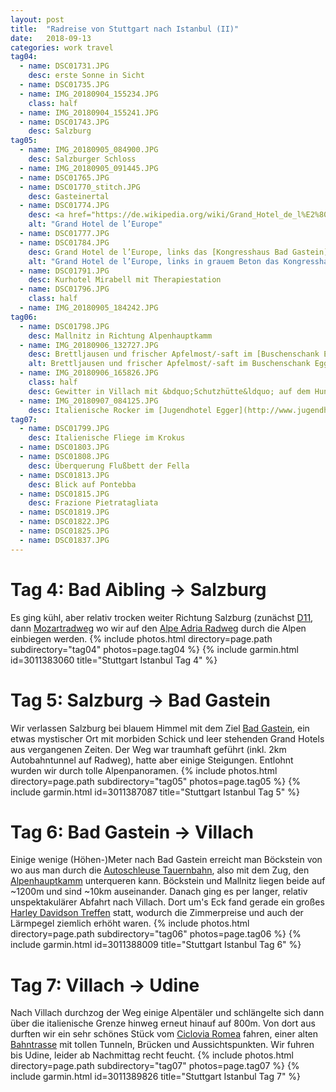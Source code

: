 ```yaml
---
layout: post
title:  "Radreise von Stuttgart nach Istanbul (II)"
date:   2018-09-13
categories: work travel
tag04:
  - name: DSC01731.JPG
    desc: erste Sonne in Sicht
  - name: DSC01735.JPG
  - name: IMG_20180904_155234.JPG
    class: half
  - name: IMG_20180904_155241.JPG
  - name: DSC01743.JPG
    desc: Salzburg
tag05:
  - name: IMG_20180905_084900.JPG
    desc: Salzburger Schloss
  - name: IMG_20180905_091445.JPG
  - name: DSC01765.JPG
  - name: DSC01770_stitch.JPG
    desc: Gasteinertal
  - name: DSC01774.JPG
    desc: <a href="https://de.wikipedia.org/wiki/Grand_Hotel_de_l%E2%80%99Europe_(Bad_Gastein)">Grand Hotel de l’Europe</a>
    alt: "Grand Hotel de l’Europe"
  - name: DSC01777.JPG
  - name: DSC01784.JPG
    desc: Grand Hotel de l’Europe, links das [Kongresshaus Bad Gastein](https://de.wikipedia.org/wiki/Kongresshaus_Bad_Gastein)
    alt: "Grand Hotel de l’Europe, links in grauem Beton das Kongresshaus Bad Gastein"
  - name: DSC01791.JPG
    desc: Kurhotel Mirabell mit Therapiestation
  - name: DSC01796.JPG
    class: half
  - name: IMG_20180905_184242.JPG
tag06:
  - name: DSC01798.JPG
    desc: Mallnitz in Richtung Alpenhauptkamm
  - name: IMG_20180906_132727.JPG
    desc: Brettljausen und frischer Apfelmost/-saft im [Buschenschank Egger](http://www.buschenschank-egger.at)
    alt: Brettljausen und frischer Apfelmost/-saft im Buschenschank Egger
  - name: IMG_20180906_165826.JPG
    class: half    
    desc: Gewitter in Villach mit &bdquo;Schutzhütte&ldquo; auf dem Hundespielplatz
  - name: IMG_20180907_084125.JPG
    desc: Italienische Rocker im [Jugendhotel Egger](http://www.jugendhotelegger.at/)
tag07:
  - name: DSC01799.JPG
    desc: Italienische Fliege im Krokus
  - name: DSC01803.JPG
  - name: DSC01808.JPG
    desc: Überquerung Flußbett der Fella
  - name: DSC01813.JPG
    desc: Blick auf Pontebba
  - name: DSC01815.JPG
    desc: Frazione Pietratagliata
  - name: DSC01819.JPG
  - name: DSC01822.JPG
  - name: DSC01825.JPG
  - name: DSC01837.JPG
---
```

# Tag 4: Bad Aibling → Salzburg
Es ging kühl, aber relativ trocken weiter Richtung Salzburg (zunächst [D11](https://de.wikipedia.org/wiki/Ostsee%E2%80%93Oberbayern_(D11)), dann [Mozartradweg](https://mozartradweg.com/) wo wir auf den [Alpe Adria Radweg](https://www.alpe-adria-radweg.com) durch die Alpen einbiegen werden.
{% include photos.html directory=page.path subdirectory="tag04" photos=page.tag04 %}
{% include garmin.html id=3011383060 title="Stuttgart Istanbul Tag 4" %}

# Tag 5: Salzburg → Bad Gastein
Wir verlassen Salzburg bei blauem Himmel mit dem Ziel [Bad Gastein](https://de.wikipedia.org/wiki/Bad_Gastein), ein etwas mystischer Ort mit morbiden Schick und leer stehenden Grand Hotels aus vergangenen Zeiten. Der Weg war traumhaft geführt (inkl. 2km Autobahntunnel auf Radweg), hatte aber einige Steigungen. Entlohnt wurden wir durch tolle Alpenpanoramen.
{% include photos.html directory=page.path subdirectory="tag05" photos=page.tag05 %}
{% include garmin.html id=3011387087 title="Stuttgart Istanbul Tag 5" %}

# Tag 6: Bad Gastein → Villach
Einige wenige (Höhen-)Meter nach Bad Gastein erreicht man Böckstein von wo aus man durch die [Autoschleuse Tauernbahn](https://www.gasteinertal.com/autoschleuse/), also mit dem Zug, den [Alpenhauptkamm](https://de.wikipedia.org/wiki/Alpenhauptkamm) unterqueren kann. Böckstein und Mallnitz liegen beide auf ~1200m und sind ~10km auseinander. Danach ging es per langer, relativ unspektakulärer Abfahrt nach Villach. Dort um's Eck fand gerade ein großes [Harley Davidson Treffen](https://de.wikipedia.org/wiki/European_Bike_Week) statt, wodurch die Zimmerpreise und auch der Lärmpegel ziemlich erhöht waren.
{% include photos.html directory=page.path subdirectory="tag06" photos=page.tag06 %}
{% include garmin.html id=3011388009 title="Stuttgart Istanbul Tag 6" %}

# Tag 7: Villach → Udine
Nach Villach durchzog der Weg einige Alpentäler und schlängelte sich dann über die italienische Grenze hinweg erneut hinauf auf 800m. Von dort aus durften wir ein sehr schönes Stück vom [Ciclovia Romea](http://www.bicitalia.org/it/bicitalia/gli-itinerari-bicitalia/130-bi5-ciclovia-romea) fahren, einer alten [Bahntrasse](https://de.wikipedia.org/wiki/Pontafelbahn) mit tollen Tunneln, Brücken und Aussichtspunkten. Wir fuhren bis Udine, leider ab Nachmittag recht feucht.
{% include photos.html directory=page.path subdirectory="tag07" photos=page.tag07 %}
{% include garmin.html id=3011389826 title="Stuttgart Istanbul Tag 7" %}